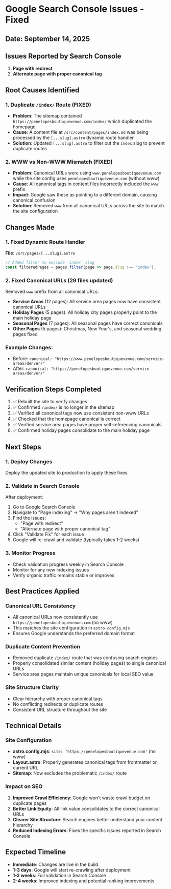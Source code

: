 # Google Search Console Issues - Fixed

## Date: September 14, 2025

## Issues Reported by Search Console
1. **Page with redirect**
2. **Alternate page with proper canonical tag**

## Root Causes Identified

### 1. Duplicate `/index/` Route (FIXED)
- **Problem**: The sitemap contained `https://penelopesboutiquevenue.com/index/` which duplicated the homepage
- **Cause**: A content file at `/src/content/pages/index.md` was being processed by the `[...slug].astro` dynamic route handler
- **Solution**: Updated `[...slug].astro` to filter out the `index` slug to prevent duplicate routes

### 2. WWW vs Non-WWW Mismatch (FIXED)
- **Problem**: Canonical URLs were using `www.penelopesboutiquevenue.com` while the site config uses `penelopesboutiquevenue.com` (without www)
- **Cause**: All canonical tags in content files incorrectly included the `www` prefix
- **Impact**: Google saw these as pointing to a different domain, causing canonical confusion
- **Solution**: Removed `www` from all canonical URLs across the site to match the site configuration

## Changes Made

### 1. Fixed Dynamic Route Handler
**File**: `/src/pages/[...slug].astro`
```javascript
// Added filter to exclude 'index' slug
const filteredPages = pages.filter(page => page.slug !== 'index');
```

### 2. Fixed Canonical URLs (29 files updated)
Removed `www` prefix from all canonical URLs:
- **Service Areas** (12 pages): All service area pages now have consistent canonical URLs
- **Holiday Pages** (5 pages): All holiday city pages properly point to the main holiday page
- **Seasonal Pages** (7 pages): All seasonal pages have correct canonicals
- **Other Pages** (5 pages): Christmas, New Year's, and seasonal wedding pages fixed

### Example Changes:
- Before: `canonical: "https://www.penelopesboutiquevenue.com/service-areas/denver/"`
- After: `canonical: "https://penelopesboutiquevenue.com/service-areas/denver/"`

## Verification Steps Completed
1. ✅ Rebuilt the site to verify changes
2. ✅ Confirmed `/index/` is no longer in the sitemap
3. ✅ Verified all canonical tags now use consistent non-www URLs
4. ✅ Checked that the homepage canonical is correct
5. ✅ Verified service area pages have proper self-referencing canonicals
6. ✅ Confirmed holiday pages consolidate to the main holiday page

## Next Steps

### 1. Deploy Changes
Deploy the updated site to production to apply these fixes.

### 2. Validate in Search Console
After deployment:
1. Go to Google Search Console
2. Navigate to "Page indexing" → "Why pages aren't indexed"
3. Find the issues:
   - "Page with redirect"
   - "Alternate page with proper canonical tag"
4. Click "Validate Fix" for each issue
5. Google will re-crawl and validate (typically takes 1-2 weeks)

### 3. Monitor Progress
- Check validation progress weekly in Search Console
- Monitor for any new indexing issues
- Verify organic traffic remains stable or improves

## Best Practices Applied

### Canonical URL Consistency
- All canonical URLs now consistently use `https://penelopesboutiquevenue.com` (no www)
- This matches the site configuration in `astro.config.mjs`
- Ensures Google understands the preferred domain format

### Duplicate Content Prevention
- Removed duplicate `/index/` route that was confusing search engines
- Properly consolidated similar content (holiday pages) to single canonical URLs
- Service area pages maintain unique canonicals for local SEO value

### Site Structure Clarity
- Clear hierarchy with proper canonical tags
- No conflicting redirects or duplicate routes
- Consistent URL structure throughout the site

## Technical Details

### Site Configuration
- **astro.config.mjs**: `site: 'https://penelopesboutiquevenue.com'` (no www)
- **Layout.astro**: Properly generates canonical tags from frontmatter or current URL
- **Sitemap**: Now excludes the problematic `/index/` route

### Impact on SEO
1. **Improved Crawl Efficiency**: Google won't waste crawl budget on duplicate pages
2. **Better Link Equity**: All link value consolidates to the correct canonical URLs
3. **Clearer Site Structure**: Search engines better understand your content hierarchy
4. **Reduced Indexing Errors**: Fixes the specific issues reported in Search Console

## Expected Timeline
- **Immediate**: Changes are live in the build
- **1-3 days**: Google will start re-crawling after deployment
- **1-2 weeks**: Full validation in Search Console
- **2-4 weeks**: Improved indexing and potential ranking improvements

